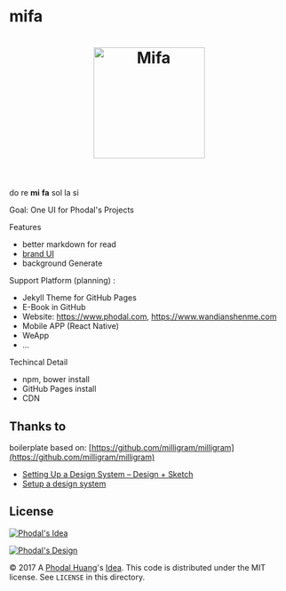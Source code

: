 # mifa

<h1 align="center">
	<img width="200" src="https://phodal.github.io/mifa/mifa.svg" alt="Mifa">
	<br>
	<br>
</h1>

do re **mi** **fa** sol la si

Goal: One UI for Phodal's Projects

Features

 - better markdown for read
 - [brand UI](https://github.com/phodal/brand)
 - background Generate

Support Platform (planning) :

 - Jekyll Theme for GitHub Pages
 - E-Book in GitHub
 - Website: https://www.phodal.com, https://www.wandianshenme.com
 - Mobile APP (React Native)
 - WeApp
 - ...

Techincal Detail

 - npm, bower install
 - GitHub Pages install
 - CDN

Thanks to
---

boilerplate based on: [https://github.com/milligram/milligram](https://github.com/milligram/milligram)

 - [Setting Up a Design System – Design + Sketch](https://medium.com/sketch-app-sources/setting-up-a-design-system-8729510def93) 
 - [Setup a design system](https://blog.prototypr.io/design-system-ac88c6740f53)

License
---

[![Phodal's Idea](http://brand.phodal.com/shields/idea-small.svg)](http://ideas.phodal.com/)

[![Phodal's Design](http://brand.phodal.com/shields/design-small.svg)](https://www.phodal.com/)

© 2017 A [Phodal Huang](https://www.phodal.com)'s [Idea](http://github.com/phodal/ideas).  This code is distributed under the MIT license. See `LICENSE` in this directory.

